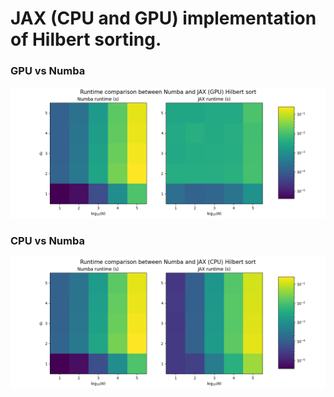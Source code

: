 # JAX (CPU and GPU) implementation of Hilbert sorting.


### GPU vs Numba
![gpu.png](images/gpu.png)

### CPU vs Numba
![cpu.png](images/cpu.png)